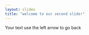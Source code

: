 ```yaml
---
layout: slides
title: "welcome to our second slide!"
---
```

Your text
use the left arrow to go back
